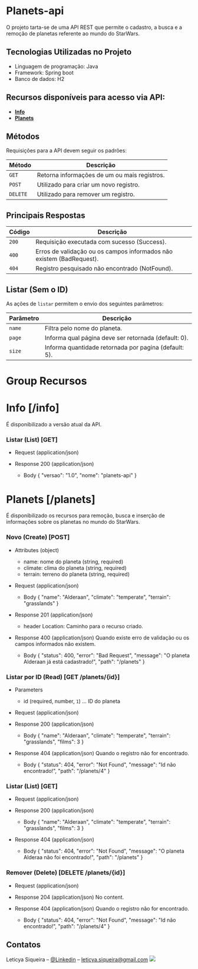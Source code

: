 # Planets-api

O projeto tarta-se de uma API REST que permite o cadastro, a busca e a remoção de planetas referente ao mundo do StarWars.

## Tecnologias Utilizadas no Projeto
* Linguagem de programação: Java
* Framework: Spring boot
* Banco de dados: H2 

## Recursos disponíveis para acesso via API:
* [**Info**](#reference/recursos/info)
* [**Planets**](#reference/recursos/planets)

## Métodos
Requisições para a API devem seguir os padrões:

| Método    | Descrição |
|-----|-----|
| `GET`     | Retorna informações de um ou mais registros. |
| `POST`    | Utilizado para criar um novo registro. |
| `DELETE ` | Utilizado para remover um registro. |

## Principais Respostas

| Código | Descrição |
|---|---|
| `200` | Requisição executada com sucesso (Success).|
| `400` | Erros de validação ou os campos informados não existem (BadRequest).|
| `404` | Registro pesquisado não encontrado (NotFound).|


## Listar (Sem o ID)
As ações de `listar` permitem o envio dos seguintes parâmetros:

| Parâmetro | Descrição |
|---|---|
| `name` | Filtra pelo nome do planeta. |
| `page` | Informa qual página deve ser retornada (default: 0). |
| `size` | Informa quantidade retornada por pagina (default: 5). |


# Group Recursos

# Info [/info]

É disponibilizado a versão atual da API.

### Listar (List) [GET]

+ Request (application/json)

+ Response 200 (application/json)
	 + Body
           {
			 "versao": "1.0",
			 "nome": "planets-api"
		   }

			


# Planets [/planets]

É disponibilizado os recursos para remoção, busca e inserção de informações sobre os planetas no mundo do StarWars.

### Novo (Create) [POST]

+ Attributes (object)

    + name: nome do planeta (string, required) 
    + climate: clima do planeta (string, required) 
    + terrain: terreno do planeta (string, required)
   
+ Request (application/json)
    + Body
            {
              "name": "Alderaan",
              "climate": "temperate",
              "terrain": "grasslands"
            }

+ Response 201 (application/json)
    + header
           Location: Caminho para o recurso criado.


+ Response 400 (application/json)
  Quando existe erro de validação ou os campos informados não existem.
    + Body
            {
			  "status": 400,
			  "error": "Bad Request",
			  "message": "O planeta Alderaan já está cadastrado!",
			  "path": "/planets"
			}
           
           
           
### Listar por ID (Read) [GET /planets/{id}]

+ Parameters
    + id (required, number, `1`) ... ID do planeta
   
+ Request (application/json)

+ Response 200 (application/json)
    + Body
            {
              "name": "Alderaan",
              "climate": "temperate",
              "terrain": "grasslands",
              "films": 3
            } 

+ Response 404 (application/json)
  Quando o registro não for encontrado.
    + Body
            {
			  "status": 404,
			  "error": "Not Found",
			  "message": "Id não encontrado!",
			  "path": "/planets/4"
			}


### Listar (List) [GET]

+ Request (application/json)

+ Response 200 (application/json)
	 + Body
            {
              "name": "Alderaan",
              "climate": "temperate",
              "terrain": "grasslands",
              "films": 3
            } 

+ Response 404 (application/json)
	 + Body
           {
			 "status": 404,
			 "error": "Not Found",
			 "message": "O planeta Alderaa não foi encontrado!",
			 "path": "/planets"
		   }
		   



### Remover (Delete) [DELETE  /planets/{id}]

+ Request (application/json)

+ Response 204 (application/json)
	No content.
 
+ Response 404 (application/json)
  Quando o registro não for encontrado.
    + Body
            {
			  "status": 404,
			  "error": "Not Found",
			  "message": "Id não encontrado!",
			  "path": "/planets/4"
			}
		   

## Contatos

Leticya Siqueira – [@Linkedin](https://www.linkedin.com/in/leticya-siqueira/) – leticya.siqueira@gmail.com
![](header.png)        